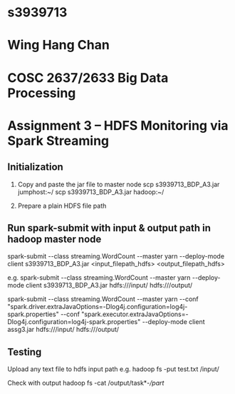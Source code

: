 # s3939713
# Wing Hang Chan
# COSC 2637/2633 Big Data Processing
# Assignment 3 – HDFS Monitoring via Spark Streaming

## Initialization
1. Copy and paste the jar file to master node
scp s3939713_BDP_A3.jar jumphost:~/
scp s3939713_BDP_A3.jar hadoop:~/

2. Prepare a plain HDFS file path

## Run spark-submit with input & output path in hadoop master node
spark-submit --class streaming.WordCount --master yarn --deploy-mode client s3939713_BDP_A3.jar <input_filepath_hdfs> <output_filepath_hdfs>

e.g.
spark-submit --class streaming.WordCount --master yarn --deploy-mode client s3939713_BDP_A3.jar hdfs:///input/ hdfs:///output/

spark-submit --class streaming.WordCount --master yarn --conf "spark.driver.extraJavaOptions=-Dlog4j.configuration=log4j-spark.properties" --conf "spark.executor.extraJavaOptions=-Dlog4j.configuration=log4j-spark.properties" --deploy-mode client assg3.jar hdfs:///input/ hdfs:///output/

## Testing
Upload any text file to hdfs input path
e.g.
hadoop fs -put test.txt /input/

Check with output
hadoop fs -cat /output/task*-*/part*